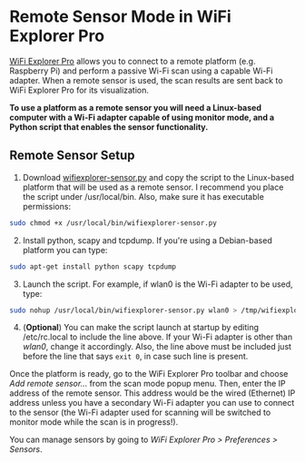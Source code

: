 # Remote Sensor Mode in WiFi Explorer Pro

[WiFi Explorer Pro](https://www.adriangranados.com/apps/wifi-explorer) allows you to connect to a remote platform (e.g. Raspberry Pi) and perform a passive Wi-Fi scan using a capable Wi-Fi adapter. When a remote sensor is used, the scan results are sent back to WiFi Explorer Pro for its visualization.

**To use a platform as a remote sensor you will need a Linux-based computer with a Wi-Fi adapter capable of using monitor mode, and a Python script that enables the sensor functionality.**

## Remote Sensor Setup

1. Download [wifiexplorer-sensor.py](../master/wifiexplorer-sensor.py) and copy the script to the Linux-based platform that will be used as a remote sensor. I recommend you place the script under /usr/local/bin. Also, make sure it has executable permissions: 

```bash
sudo chmod +x /usr/local/bin/wifiexplorer-sensor.py
```

2. Install python, scapy and tcpdump. If you're using a Debian-based platform you can type: 

```bash
sudo apt-get install python scapy tcpdump
```

3. Launch the script. For example, if wlan0 is the Wi-Fi adapter to be used, type: 

```bash
sudo nohup /usr/local/bin/wifiexplorer-sensor.py wlan0 > /tmp/wifiexplorer-sensor.log 2>&1 &
```

4. (**Optional**) You can make the script launch at startup by editing /etc/rc.local to include the line above. If your Wi-Fi adapter is other than _wlan0_, change it accordingly. Also, the line above must be included just before the line that says ```exit 0```, in case such line is present.

Once the platform is ready, go to the WiFi Explorer Pro toolbar and choose _Add remote sensor…_ from the scan mode popup menu. Then, enter the IP address of the remote sensor. This address would be the wired (Ethernet) IP address unless you have a secondary Wi-Fi adapter you can use to connect to the sensor (the Wi-Fi adapter used for scanning will be switched to monitor mode while the scan is in progress!). 

You can manage sensors by going to _WiFi Explorer Pro > Preferences > Sensors_.
